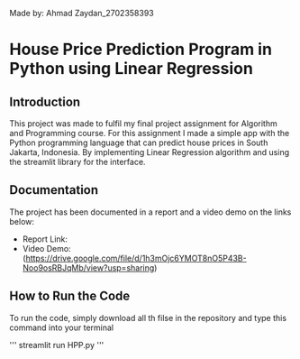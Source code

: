 Made by: Ahmad Zaydan_2702358393

# House Price Prediction Program in Python using Linear Regression

## Introduction
This project was made to fulfil my final project assignment for Algorithm and Programming course. For this assignment I made a simple app with the Python programming language that can predict house prices in South Jakarta, Indonesia. By implementing Linear Regression algorithm and using the streamlit library for the interface.

## Documentation
The project has been documented in a report and a video demo on the links below:

* Report Link:
* Video Demo: (https://drive.google.com/file/d/1h3mOjc6YMOT8nO5P43B-Noo9osRBJqMb/view?usp=sharing)

## How to Run the Code
To run the code, simply download all th filse in the repository and type this command into your terminal

'''
streamlit run HPP.py
'''

##
